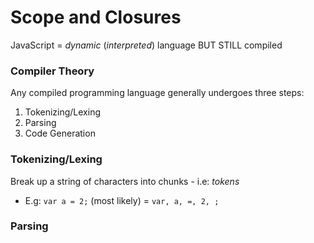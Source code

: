 # Scope and Closures
JavaScript = _dynamic_ (_interpreted_) language BUT STILL compiled

### Compiler Theory
Any compiled programming language generally undergoes three steps:
1. Tokenizing/Lexing
2. Parsing
3. Code Generation

### Tokenizing/Lexing
Break up a string of characters into chunks - i.e: _tokens_
- E.g: `var a = 2;` (most likely) = `var, a, =, 2, ;`

### Parsing
